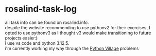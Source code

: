 # rosalind-task-log
all task info can be found on rosalind.info.\
despite the website recommending to use pythonv2 for their exercises, I opted to use pythonv3 as I thought v3 would make transitioning to future projects easier:)\
i use vs code and python 3.12.5.\
i'm currently working my way through the [Python Village](https://rosalind.info/problems/list-view/?location=python-village) problems 
